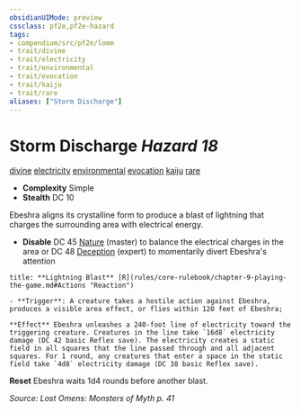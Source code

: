 ```yaml
---
obsidianUIMode: preview
cssclass: pf2e,pf2e-hazard
tags:
- compendium/src/pf2e/lomm
- trait/divine
- trait/electricity
- trait/environmental
- trait/evocation
- trait/kaiju
- trait/rare
aliases: ["Storm Discharge"]
---
```

# Storm Discharge *Hazard 18*  
[divine](divine.md "Divine Tradition Trait")  [electricity](electricity.md "Electricity Energy & Element Trait")  [environmental](environmental.md "Environmental Hazard Trait")  [evocation](evocation.md "Evocation School Trait")  [kaiju](kaiju-frp2.md "Kaiju  Trait")  [rare](rare.md "Rare Rarity Trait")  

- **Complexity** Simple
- **Stealth** DC 10  

Ebeshra aligns its crystalline form to produce a blast of lightning that charges the surrounding area with electrical energy.

- **Disable** DC 45 [Nature](skills.md#Nature) (master) to balance the electrical charges in the area or DC 48 [Deception](skills.md#Deception) (expert) to momentarily divert Ebeshra's attention  

```ad-embed-ability
title: **Lightning Blast** [R](rules/core-rulebook/chapter-9-playing-the-game.md#Actions "Reaction")

- **Trigger**: A creature takes a hostile action against Ebeshra, produces a visible area effect, or flies within 120 feet of Ebeshra;

**Effect** Ebeshra unleashes a 240-foot line of electricity toward the triggering creature. Creatures in the line take `16d8` electricity damage (DC 42 basic Reflex save). The electricity creates a static field in all squares that the line passed through and all adjacent squares. For 1 round, any creatures that enter a space in the static field take `4d8` electricity damage (DC 38 basic Reflex save).
```

**Reset** Ebeshra waits 1d4 rounds before another blast.  

*Source: Lost Omens: Monsters of Myth p. 41*
